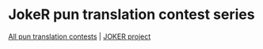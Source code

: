 
# JokeR pun translation contest series

[All pun translation contests](../index) | [JOKER project](../../clef-2022/index)
<br>
